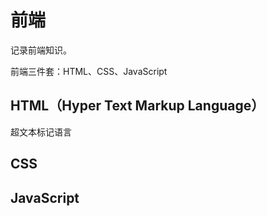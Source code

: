 # 前端

记录前端知识。

前端三件套：HTML、CSS、JavaScript



## HTML（**H**yper **T**ext **M**arkup **L**anguage）

超文本标记语言





## CSS





## JavaScript



